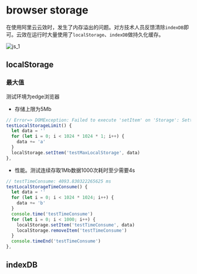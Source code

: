 # browser storage
在使用阿里云云效时，发生了内存溢出的问题。对方技术人员反馈清除`indexDB`即可。云效在运行时大量使用了`localStorage`、`indexDB`做持久化缓存。

<img :src="$withBase('/images/js_1.png')" alt="js_1">

## localStorage

### 最大值
测试环境为edge浏览器
- 存储上限为5Mb
```js
// Error=> DOMException: Failed to execute 'setItem' on 'Storage': Setting the value of 'maxStorage' exceeded the quota.
testLocalStorageLimit() {
  let data = ''
  for (let i = 0; i < 1024 * 1024 * 1; i++) {
    data += 'a'
  }
  localStorage.setItem('testMaxLocalStorage', data)
},
```
- 性能。测试连续存取1Mb数据1000次耗时至少需要4s
```js
// testTimeConsume: 4093.830322265625 ms
testLocalStorageTimeConsume() {
  let data = ''
  for (let i = 0; i < 1024 * 1024; i++) {
    data += 'b'
  }
  console.time('testTimeConsume')
  for (let i = 0; i < 1000; i++) {
    localStorage.setItem('testTimeConsume', data)
    localStorage.removeItem('testTimeConsume')
  }
  console.timeEnd('testTimeConsume')
},
```
## indexDB